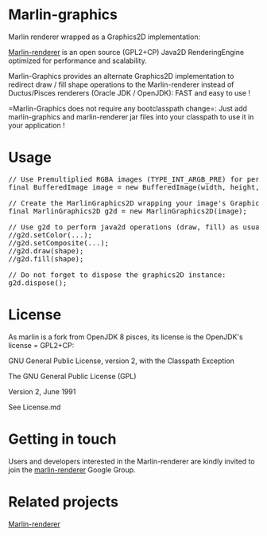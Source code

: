 Marlin-graphics
===============

Marlin renderer wrapped as a Graphics2D implementation:

[Marlin-renderer](https://github.com/bourgesl/marlin-renderer) is an open source (GPL2+CP) Java2D RenderingEngine optimized for performance and scalability.

Marlin-Graphics provides an alternate Graphics2D implementation to redirect draw / fill shape operations to the Marlin-renderer instead of Ductus/Pisces renderers (Oracle JDK / OpenJDK): FAST and easy to use !

=Marlin-Graphics does not require any bootclasspath change=: 
Just add marlin-graphics and marlin-renderer jar files into your classpath to use it in your application !

Usage
=====

<pre>
// Use Premultiplied RGBA images (TYPE_INT_ARGB_PRE) for performance (15% faster than standard RGBA images (TYPE_INT_ARGB):
final BufferedImage image = new BufferedImage(width, height, BufferedImage.TYPE_INT_ARGB_PRE);

// Create the MarlinGraphics2D wrapping your image's Graphics2D implementation:
final MarlinGraphics2D g2d = new MarlinGraphics2D(image);

// Use g2d to perform java2d operations (draw, fill) as usual
//g2d.setColor(...);
//g2d.setComposite(...);
//g2d.draw(shape);
//g2d.fill(shape);

// Do not forget to dispose the graphics2D instance:
g2d.dispose();
</pre>

License
=======

As marlin is a fork from OpenJDK 8 pisces, its license is the OpenJDK's license = GPL2+CP:

GNU General Public License, version 2,
with the Classpath Exception

The GNU General Public License (GPL)

Version 2, June 1991

See License.md

Getting in touch
================

Users and developers interested in the Marlin-renderer are kindly invited to join the [marlin-renderer](https://groups.google.com/forum/#!forum/marlin-renderer) Google Group.

Related projects
===============

[Marlin-renderer](https://github.com/bourgesl/marlin-renderer)
